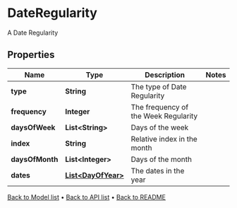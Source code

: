 

# DateRegularity

A Date Regularity

## Properties

| Name | Type | Description | Notes |
|------------ | ------------- | ------------- | -------------|
|**type** | **String** | The type of Date Regularity |  |
|**frequency** | **Integer** | The frequency of the Week Regularity |  |
|**daysOfWeek** | **List&lt;String&gt;** | Days of the week |  |
|**index** | **String** | Relative index in the month |  |
|**daysOfMonth** | **List&lt;Integer&gt;** | Days of the month |  |
|**dates** | [**List&lt;DayOfYear&gt;**](DayOfYear.md) | The dates in the year |  |



[Back to Model list](../README.md#documentation-for-models) &#8226; [Back to API list](../README.md#documentation-for-api-endpoints) &#8226; [Back to README](../README.md)


